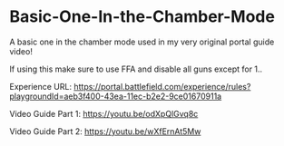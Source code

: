 # Basic-One-In-the-Chamber-Mode
A basic one in the chamber mode used in my very original portal guide video!

If using this make sure to use FFA and disable all guns except for 1..

Experience URL:
https://portal.battlefield.com/experience/rules?playgroundId=aeb3f400-43ea-11ec-b2e2-9ce01670911a

Video Guide Part 1:
https://youtu.be/odXpQlGvq8c

Video Guide Part 2:
https://youtu.be/wXfErnAt5Mw
